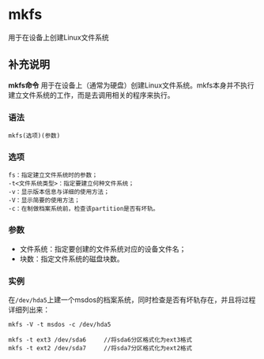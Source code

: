 mkfs
===

用于在设备上创建Linux文件系统

## 补充说明

**mkfs命令** 用于在设备上（通常为硬盘）创建Linux文件系统。mkfs本身并不执行建立文件系统的工作，而是去调用相关的程序来执行。

###  语法

```shell
mkfs(选项)(参数)
```

###  选项

```shell
fs：指定建立文件系统时的参数；
-t<文件系统类型>：指定要建立何种文件系统；
-v：显示版本信息与详细的使用方法；
-V：显示简要的使用方法；
-c：在制做档案系统前，检查该partition是否有坏轨。
```

###  参数

*   文件系统：指定要创建的文件系统对应的设备文件名；
*   块数：指定文件系统的磁盘块数。

###  实例

在`/dev/hda5`上建一个msdos的档案系统，同时检查是否有坏轨存在，并且将过程详细列出来：

```shell
mkfs -V -t msdos -c /dev/hda5

mkfs -t ext3 /dev/sda6     //将sda6分区格式化为ext3格式
mkfs -t ext2 /dev/sda7     //将sda7分区格式化为ext2格式
```


